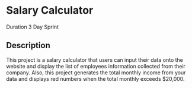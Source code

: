 # Salary Calculator

Duration 3 Day Sprint

## Description

This project is a salary calculator that users can input their data onto the website and display the list of employees information collected from their company. Also, this project generates the total monthly income from your data and displays red numbers when the total monthly exceeds $20,000. 


